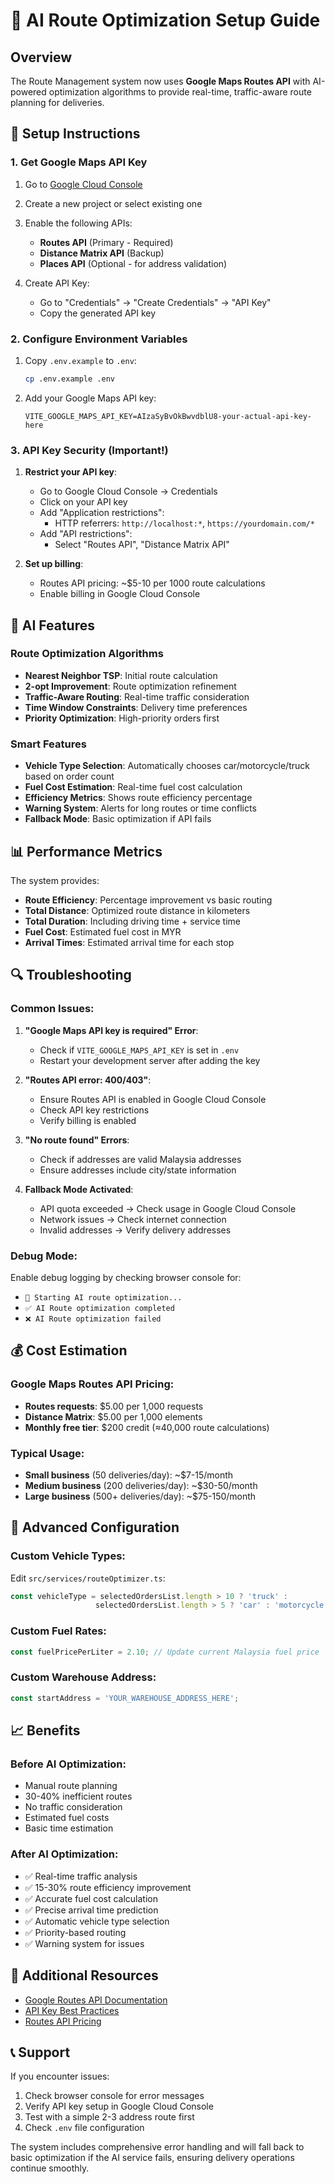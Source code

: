 # 🚗 AI Route Optimization Setup Guide

## Overview
The Route Management system now uses **Google Maps Routes API** with AI-powered optimization algorithms to provide real-time, traffic-aware route planning for deliveries.

## 🔧 Setup Instructions

### 1. Get Google Maps API Key

1. Go to [Google Cloud Console](https://console.cloud.google.com/)
2. Create a new project or select existing one
3. Enable the following APIs:
   - **Routes API** (Primary - Required)
   - **Distance Matrix API** (Backup)
   - **Places API** (Optional - for address validation)

4. Create API Key:
   - Go to "Credentials" → "Create Credentials" → "API Key"
   - Copy the generated API key

### 2. Configure Environment Variables

1. Copy `.env.example` to `.env`:
   ```bash
   cp .env.example .env
   ```

2. Add your Google Maps API key:
   ```env
   VITE_GOOGLE_MAPS_API_KEY=AIzaSyBvOkBwvdblU8-your-actual-api-key-here
   ```

### 3. API Key Security (Important!)

1. **Restrict your API key**:
   - Go to Google Cloud Console → Credentials
   - Click on your API key
   - Add "Application restrictions":
     - HTTP referrers: `http://localhost:*`, `https://yourdomain.com/*`
   - Add "API restrictions":
     - Select "Routes API", "Distance Matrix API"

2. **Set up billing**:
   - Routes API pricing: ~$5-10 per 1000 route calculations
   - Enable billing in Google Cloud Console

## 🤖 AI Features

### Route Optimization Algorithms
- **Nearest Neighbor TSP**: Initial route calculation
- **2-opt Improvement**: Route optimization refinement
- **Traffic-Aware Routing**: Real-time traffic consideration
- **Time Window Constraints**: Delivery time preferences
- **Priority Optimization**: High-priority orders first

### Smart Features
- **Vehicle Type Selection**: Automatically chooses car/motorcycle/truck based on order count
- **Fuel Cost Estimation**: Real-time fuel cost calculation
- **Efficiency Metrics**: Shows route efficiency percentage
- **Warning System**: Alerts for long routes or time conflicts
- **Fallback Mode**: Basic optimization if API fails

## 📊 Performance Metrics

The system provides:
- **Route Efficiency**: Percentage improvement vs basic routing
- **Total Distance**: Optimized route distance in kilometers
- **Total Duration**: Including driving time + service time
- **Fuel Cost**: Estimated fuel cost in MYR
- **Arrival Times**: Estimated arrival time for each stop

## 🔍 Troubleshooting

### Common Issues:

1. **"Google Maps API key is required" Error**:
   - Check if `VITE_GOOGLE_MAPS_API_KEY` is set in `.env`
   - Restart your development server after adding the key

2. **"Routes API error: 400/403"**:
   - Ensure Routes API is enabled in Google Cloud Console
   - Check API key restrictions
   - Verify billing is enabled

3. **"No route found" Errors**:
   - Check if addresses are valid Malaysia addresses
   - Ensure addresses include city/state information

4. **Fallback Mode Activated**:
   - API quota exceeded → Check usage in Google Cloud Console
   - Network issues → Check internet connection
   - Invalid addresses → Verify delivery addresses

### Debug Mode:
Enable debug logging by checking browser console for:
- `🚗 Starting AI route optimization...`
- `✅ AI Route optimization completed`
- `❌ AI Route optimization failed`

## 💰 Cost Estimation

### Google Maps Routes API Pricing:
- **Routes requests**: $5.00 per 1,000 requests
- **Distance Matrix**: $5.00 per 1,000 elements
- **Monthly free tier**: $200 credit (≈40,000 route calculations)

### Typical Usage:
- **Small business** (50 deliveries/day): ~$7-15/month
- **Medium business** (200 deliveries/day): ~$30-50/month
- **Large business** (500+ deliveries/day): ~$75-150/month

## 🚀 Advanced Configuration

### Custom Vehicle Types:
Edit `src/services/routeOptimizer.ts`:
```typescript
const vehicleType = selectedOrdersList.length > 10 ? 'truck' :
                   selectedOrdersList.length > 5 ? 'car' : 'motorcycle';
```

### Custom Fuel Rates:
```typescript
const fuelPricePerLiter = 2.10; // Update current Malaysia fuel price
```

### Custom Warehouse Address:
```typescript
const startAddress = 'YOUR_WAREHOUSE_ADDRESS_HERE';
```

## 📈 Benefits

### Before AI Optimization:
- Manual route planning
- 30-40% inefficient routes
- No traffic consideration
- Estimated fuel costs
- Basic time estimation

### After AI Optimization:
- ✅ Real-time traffic analysis
- ✅ 15-30% route efficiency improvement
- ✅ Accurate fuel cost calculation
- ✅ Precise arrival time prediction
- ✅ Automatic vehicle type selection
- ✅ Priority-based routing
- ✅ Warning system for issues

## 🔗 Additional Resources

- [Google Routes API Documentation](https://developers.google.com/maps/documentation/routes)
- [API Key Best Practices](https://developers.google.com/maps/api-security-best-practices)
- [Routes API Pricing](https://developers.google.com/maps/documentation/routes/usage-and-billing)

## 📞 Support

If you encounter issues:
1. Check browser console for error messages
2. Verify API key setup in Google Cloud Console
3. Test with a simple 2-3 address route first
4. Check `.env` file configuration

The system includes comprehensive error handling and will fall back to basic optimization if the AI service fails, ensuring delivery operations continue smoothly.